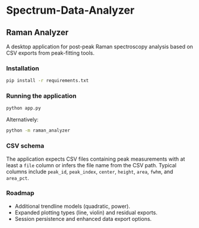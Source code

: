# Spectrum-Data-Analyzer

## Raman Analyzer

A desktop application for post-peak Raman spectroscopy analysis based on CSV exports from peak-fitting tools.

### Installation

```bash
pip install -r requirements.txt
```

### Running the application

```bash
python app.py
```

Alternatively:

```bash
python -m raman_analyzer
```

### CSV schema

The application expects CSV files containing peak measurements with at least a `file` column or infers the file name from the CSV path. Typical columns include `peak_id`, `peak_index`, `center`, `height`, `area`, `fwhm`, and `area_pct`.

### Roadmap

- Additional trendline models (quadratic, power).
- Expanded plotting types (line, violin) and residual exports.
- Session persistence and enhanced data export options.
